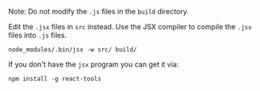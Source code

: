 Note: Do not modify the `.js` files in the `build` directory.

Edit the `.jsx` files in `src` instead. 
Use the JSX compiler to compile the `.jsx` files into `.js` files.

    node_modules/.bin/jsx -w src/ build/
    
If you don't have the `jsx` program you can get it via:

    npm install -g react-tools
